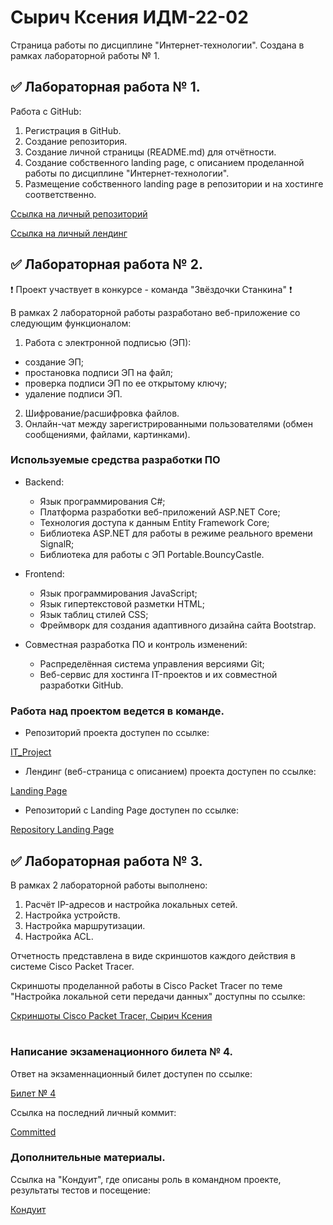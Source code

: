 # Сырич Ксения ИДМ-22-02

Страница работы по дисциплине "Интернет-технологии". Создана в рамках лабораторной работы № 1.

## ✅ Лабораторная работа № 1.

Работа с GitHub: 
1. Регистрация в GitHub.
2. Создание репозитория.
3. Создание личной страницы (README.md) для отчётности.
5. Создание собственного landing page, с описанием проделанной работы по дисциплине "Интернет-технологии".
6. Размещение собственного landing page в репозитории и на хостинге соответственно.

[Ссылка на личный репозиторий](https://github.com/kxenki/IT_SyrichKseniia_22-02)

[Ссылка на личный лендинг](https://kxenki.github.io/IT_SyrichKseniia_22-02)

## ✅ Лабораторная работа № 2.

❗ Проект участвует в конкурсе - команда "Звёздочки Станкина" ❗

В рамках 2 лабораторной работы разработано веб-приложение со следующим функционалом:

1. Работа с электронной подписью (ЭП):
* создание ЭП;
* простановка подписи ЭП на файл;
* проверка подписи ЭП по ее открытому ключу;
* удаление подписи ЭП.
2. Шифрование/расшифровка файлов.
3. Онлайн-чат между зарегистрированными пользователями (обмен сообщениями, файлами, картинками).

### Используемые средства разработки ПО

* Backend:
   + Язык программирования С#;
   + Платформа разработки веб-приложений ASP.NET Core;
   + Технология доступа к данным Entity Framework Core;
   + Библиотека ASP.NET для работы в режиме реального времени SignalR;
   + Библиотека для работы с ЭП Portable.BouncyCastle.

* Frontend:
   + Язык программирования JavaScript;
   + Язык гипертекстовой разметки HTML;
   + Язык таблиц стилей CSS;
   + Фреймворк для создания адаптивного дизайна сайта Bootstrap.

* Совместная разработка ПО и контроль изменений:
   + Распределённая система управления версиями Git;
   + Веб-сервис для хостинга IT-проектов и их совместной разработки GitHub.


### Работа над проектом ведется в команде. 

* Репозиторий проекта доступен по ссылке:

[IT_Project](https://github.com/kxenki/IT_Project)

* Лендинг (веб-страница с описанием) проекта доступен по ссылке: 

[Landing Page](https://kxenki.github.io/IT_Project)

* Репозиторий с Landing Page доступен по ссылке:

[Repository Landing Page](https://github.com/kxenki/IT_Project/tree/LandingPage)

## ✅ Лабораторная работа № 3.

В рамках 2 лабораторной работы выполнено:

1. Расчёт IP-адресов и настройка локальных сетей.
2. Настройка устройств.
3. Настройка маршрутизации.
4. Настройка ACL.

Отчетность представлена в виде скриншотов каждого действия в системе Cisco Packet Tracer.

Скриншоты проделанной работы в Cisco Packet Tracer по теме "Настройка локальной сети передачи данных" доступны по ссылке:

[Скриншоты Cisco Packet Tracer, Сырич Ксения](https://drive.google.com/drive/folders/1AV4jVcu9noetbfa_nWdX42IZAnEYkyI_?usp=sharing)
#
### Написание экзаменационного билета № 4.

Ответ на экзаменнационный билет доступен по ссылке:

[Билет № 4](https://github.com/stankin/inet-2022/wiki/exam04)

Ссылка на последний личный коммит:

[Committed](https://github.com/stankin/inet-2022/wiki/exam04/_compare/9beeea6cc9b81c534e7cacc310ad87d3328dcea5)

### Дополнительные материалы.

Ссылка на "Кондуит", где описаны роль в командном проекте, результаты тестов и посещение:

[Кондуит](https://docs.google.com/spreadsheets/d/1ypxgDUpNsaAK5PH90dTfGKdtDnWaeEDWfupEbDokN6A/edit?usp=sharing)

